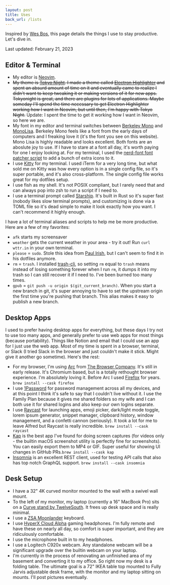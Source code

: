 ```yaml
---
layout: post
title: Uses
back_url: /lists
---
```


Inspired by [Wes Bos](https://wesbos.com/uses/), this page details the things I use to stay productive. Let's dive in.

Last updated: February 21, 2023

## Editor & Terminal

- My editor is [Neovim](https://github.com/neovim/neovim).
- ~~My theme is [Tokyo Night](https://github.com/folke/tokyonight.nvim). I made a theme called [Electron Highlighter](/electron-highlighter) and spent an absurd amount of time on it and eventually came to realize I didn't want to keep tweaking it or making versions of it for new apps. Tokyonight is great, and there are plugins for lots of applications. Maybe someday I'll spend the time necessary to get Electron Highlighter working how I want in Neovim, but until then, I'm happy with Tokyo Night.~~ Update: I spent the time to get it working how I want in Neovim, so here we are.
- My font in my editor and terminal switches between [Berkeley Mono](https://berkeleygraphics.com) and [MonoLisa](https://monolisa.dev). Berkeley Mono feels like a font from the early days of computers and I freaking love it (it's the font you see on this website). Mono Lisa is highly readable and looks excellent. Both fonts are an aboslute joy to use. If I have to stare at a font all day, it's worth paying for one I enjoy looking at. For my terminal, I used the [nerd-font font patcher script](https://github.com/ryanoasis/nerd-fonts/blob/master/font-patcher) to add a bunch of extra icons to it.
- I use [Kitty](https://sw.kovidgoyal.net/kitty/) for my terminal. I used iTerm for a very long time, but what sold me on Kitty was how every option is in a single config file, so it's super portable, and it's also cross-platform. The single config file works great for my dotfiles setup.
- I use fish as my shell. It's not POSIX compliant, but I rarely need that and can always pop into zsh to run a script if I need to.
- I use a terminal prompt called [Starship](https://starship.rs). It's built in Rust so it's super fast (nobody likes slow terminal prompts), and customizing is done via a TOML file so it's dead simple to make it look exactly how you want. I can't recommend it highly enough.

I have a lot of terminal aliases and scripts to help me be more
productive. Here are a few of my favorites:

- `afk` starts my screensaver
- `weather` gets the current weather in your area - try it out! Run `curl wttr.in` in your own terminal.
- `please` = `sudo`. Stole this idea from [Paul Irish](https://github.com/paulirish/dotfiles), but I can't seem to find it in his dotfiles anymore.
- `rm` = `trash`. I installed [trash-cli](https://github.com/sindresorhus/trash-cli), so setting `rm` equal to `trash` means instead of losing something forever when I run `rm`, it dumps it into my trash so I can still recover it if I need to. I've been burned too many times.
- `gpub` = `git push -u origin $(git_current_branch)`. When you start a new branch in git, it's super annoying to have to set the upstream origin the first time you're pushing that branch. This alias makes it easy to publish a new branch.

## Desktop Apps

I used to prefer having desktop apps for everything, but these days I try not to use too many apps, and generally prefer to use web apps for most things (because portability). Things like Notion and email that I could use an app for I just use the web app. Most of my time is spent in a browser, terminal, or Slack (I tried Slack in the browser and just couldn't make it stick. Might give it another go sometime). Here's the rest:

- For my browser, I'm using [Arc](https://arc.net) from [The Browser Company](https://thebrowser.company). It's still in early release. It's Chromium based, but is a totally rethought browser experience. I'm absolutely loving it. Before Arc I used [Firefox](https://firefox.com) for years.  `brew install --cask firefox`
- I use [1Password](https://1password.com) for password management across all my devices, and at this point I think it's safe to say that I couldn't live without it. I use the Family Plan because it gives me shared folders so my wife and I can both use it for shared logins and also keep our own logins separate.
- I use [Raycast](https://raycast.com) for launching apps, emoji picker, dark/light mode toggle, lorem ipsum generator, snippet manager, clipboard history, window management, and a confetti cannon (seriously). It took a lot for me to leave Alfred but Raycast is really incredible. `brew install --cask raycast`
- [Kap](https://getkap.co) is the best app I've found for doing screen captures (for videos only - the builtin macOS screenshot utility is perfectly fine for screenshots). You can easily export them to MP4 or GIF. Super useful for showing UI changes in GitHub PRs.`brew install --cask kap`
- [Insomnia](https://insomnia.rest) is an excellent REST client, used for testing API calls that also has top notch GraphQL support. `brew install --cask insomnia`

## Desk Setup

- I have a 32" 4K curved monitor mounted to the wall with a swivel wall mount.
- To the left of my monitor, my laptop (currently a 16" MacBook Pro) sits on a [Curve stand by TwelveSouth](https://www.twelvesouth.com/products/curve-for-macbook). It frees up desk space and is really minimal.
- I use a [ZSA Moonlander](https://zsa.io/moonlander) keyboard.
- I use [HyperX Cloud Alpha](https://smile.amazon.com/gp/product/B074NBSF9N/ref=ppx_yo_dt_b_search_asin_title?ie=UTF8) gaming headphones. I'm fully remote and have these on nearly all day, so comfort is super important, and they are ridiculously comfortable.
- I use the microphone built in to my headphones.
- I use a Logitech C920x webcam. Any standalone webcam will be a significant upgrade over the builtin webcam on your laptop.
- I'm currently in the process of renovating an unfinished area of my basement and converting it to my office. So right now my desk is a folding table. The ultimate goal is a 72" IKEA table top mounted to Fully Jarvis adjustable desk frame, with the monitor and my laptop sitting on mounts. I'll post pictures eventually.
